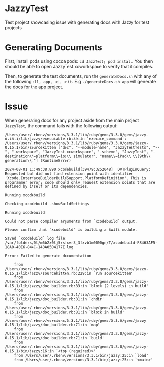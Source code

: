 # JazzyTest
Test project showcasing issue with generating docs with Jazzy for test projects

# Generating Documents

First, install pods using cocoa pods: `cd JazzTest; pod install`. You then should be able to open JazzyTest.xcworkspace to verify that it compiles.

Then, to generate the test documents, run the `generateDocs.sh` with any of the following `all, app, ui, unit`. E.g `./generateDocs.sh app` will generate the docs for the app project.

# Issue

When generating docs for any project aside from the main project `JazzyTest`, the command fails with the following output:

```
/Users/user/.rbenv/versions/3.3.1/lib/ruby/gems/3.3.0/gems/jazzy-0.15.1/lib/jazzy/executable.rb:39:in `execute_command': /Users/user/.rbenv/versions/3.3.1/lib/ruby/gems/3.3.0/gems/jazzy-0.15.1/bin/sourcekitten ["doc", "--module-name", "JazzyTestTests", "--", "-workspace", "JazzyTest.xcworkspace", "-scheme", "JazzyTest", "-destination\\=platform\\=ios\\ simulator", "name\\=iPad\\ \\(9th\\ generation\\)"] (RuntimeError)

2024-08-01 11:49:38.890 xcodebuild[39479:3252048]  DVTPlugInQuery: Requested but did not find extension point with identifier 'Xcode.InterfaceBuilderBuildSupport.PlatformDefinition'. This is programmer error; code should only request extension points that are defined by itself or its dependencies.

Running xcodebuild

Checking xcodebuild -showBuildSettings

Running xcodebuild

Could not parse compiler arguments from `xcodebuild` output.

Please confirm that `xcodebuild` is building a Swift module.

Saved `xcodebuild` log file: /var/folders/0t/m6b2x0tj5rsfxvr3_3fxvb1m0000gn/T/xcodebuild-F8463AF5-18A0-40E6-844C-148A05D4177E.log

Error: Failed to generate documentation

	from /Users/user/.rbenv/versions/3.3.1/lib/ruby/gems/3.3.0/gems/jazzy-0.15.1/lib/jazzy/sourcekitten.rb:229:in `run_sourcekitten'
	from /Users/user/.rbenv/versions/3.3.1/lib/ruby/gems/3.3.0/gems/jazzy-0.15.1/lib/jazzy/doc_builder.rb:83:in `block (2 levels) in build'
	from /Users/user/.rbenv/versions/3.3.1/lib/ruby/gems/3.3.0/gems/jazzy-0.15.1/lib/jazzy/doc_builder.rb:81:in `chdir'
	from /Users/user/.rbenv/versions/3.3.1/lib/ruby/gems/3.3.0/gems/jazzy-0.15.1/lib/jazzy/doc_builder.rb:81:in `block in build'
	from /Users/user/.rbenv/versions/3.3.1/lib/ruby/gems/3.3.0/gems/jazzy-0.15.1/lib/jazzy/doc_builder.rb:71:in `map'
	from /Users/user/.rbenv/versions/3.3.1/lib/ruby/gems/3.3.0/gems/jazzy-0.15.1/lib/jazzy/doc_builder.rb:71:in `build'
	from /Users/user/.rbenv/versions/3.3.1/lib/ruby/gems/3.3.0/gems/jazzy-0.15.1/bin/jazzy:16:in `<top (required)>'
	from /Users/user/.rbenv/versions/3.3.1/bin/jazzy:25:in `load'
	from /Users/user/.rbenv/versions/3.3.1/bin/jazzy:25:in `<main>'
```

